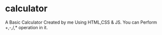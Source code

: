 # calculator
A Basic Calculator Created by me Using HTML,CSS &amp; JS. You can Perform +,-,/,* operation in it.

